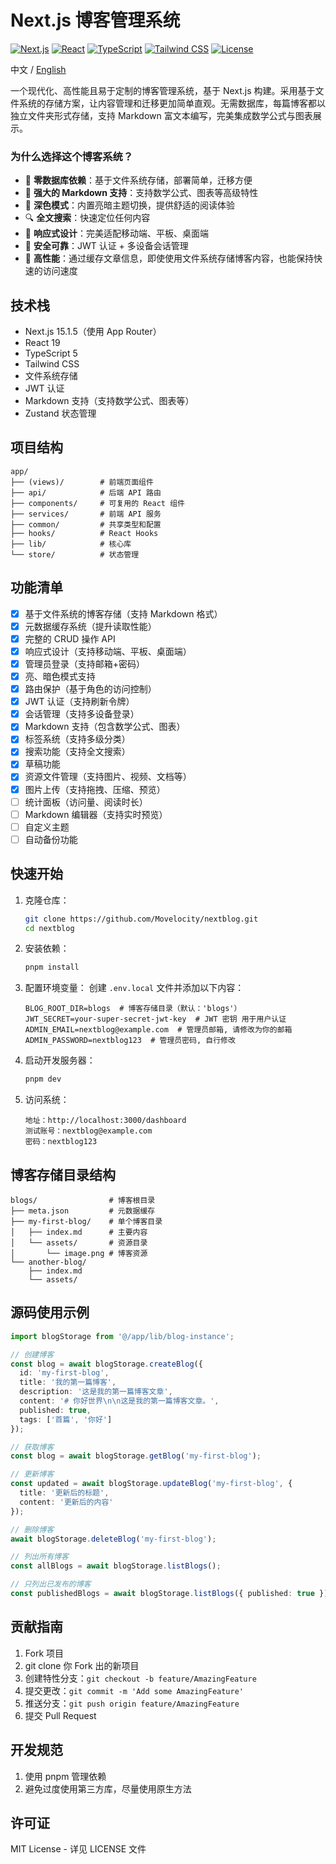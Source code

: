 # Next.js 博客管理系统

[![Next.js](https://img.shields.io/badge/Next.js-15.1.5-black?logo=next.js)](https://nextjs.org/)
[![React](https://img.shields.io/badge/React-19-blue?logo=react)](https://reactjs.org/)
[![TypeScript](https://img.shields.io/badge/TypeScript-5-blue?logo=typescript)](https://www.typescriptlang.org/)
[![Tailwind CSS](https://img.shields.io/badge/Tailwind_CSS-3-38B2AC?logo=tailwind-css)](https://tailwindcss.com/)
[![License](https://img.shields.io/badge/License-MIT-yellow.svg)](LICENSE)

中文 / [English](./README.en.md)

一个现代化、高性能且易于定制的博客管理系统，基于 Next.js 构建。采用基于文件系统的存储方案，让内容管理和迁移更加简单直观。无需数据库，每篇博客都以独立文件夹形式存储，支持 Markdown 富文本编写，完美集成数学公式与图表展示。

### 为什么选择这个博客系统？

- 🚀 **零数据库依赖**：基于文件系统存储，部署简单，迁移方便
- 📝 **强大的 Markdown 支持**：支持数学公式、图表等高级特性
- 🎨 **深色模式**：内置亮暗主题切换，提供舒适的阅读体验
- 🔍 **全文搜索**：快速定位任何内容
- 📱 **响应式设计**：完美适配移动端、平板、桌面端
- 🔐 **安全可靠**：JWT 认证 + 多设备会话管理
- 🎯 **高性能**：通过缓存文章信息，即使使用文件系统存储博客内容，也能保持快速的访问速度

## 技术栈

- Next.js 15.1.5（使用 App Router）
- React 19
- TypeScript 5
- Tailwind CSS
- 文件系统存储
- JWT 认证
- Markdown 支持（支持数学公式、图表等）
- Zustand 状态管理

## 项目结构

```
app/
├── (views)/        # 前端页面组件
├── api/            # 后端 API 路由
├── components/     # 可复用的 React 组件
├── services/       # 前端 API 服务
├── common/         # 共享类型和配置
├── hooks/          # React Hooks
├── lib/            # 核心库
└── store/          # 状态管理
```

## 功能清单
- [x] 基于文件系统的博客存储（支持 Markdown 格式）
- [x] 元数据缓存系统（提升读取性能）
- [x] 完整的 CRUD 操作 API
- [x] 响应式设计（支持移动端、平板、桌面端）
- [x] 管理员登录（支持邮箱+密码）
- [x] 亮、暗色模式支持
- [x] 路由保护（基于角色的访问控制）
- [x] JWT 认证（支持刷新令牌）
- [x] 会话管理（支持多设备登录）
- [x] Markdown 支持（包含数学公式、图表）
- [x] 标签系统（支持多级分类）
- [x] 搜索功能（支持全文搜索）
- [x] 草稿功能
- [x] 资源文件管理（支持图片、视频、文档等）
- [x] 图片上传（支持拖拽、压缩、预览）
- [ ] 统计面板（访问量、阅读时长）
- [ ] Markdown 编辑器（支持实时预览）
- [ ] 自定义主题
- [ ] 自动备份功能

## 快速开始

1. 克隆仓库：
   ```bash
   git clone https://github.com/Movelocity/nextblog.git
   cd nextblog
   ```

2. 安装依赖：
   ```bash
   pnpm install
   ```

3. 配置环境变量：
  创建 `.env.local` 文件并添加以下内容：
   ```env
   BLOG_ROOT_DIR=blogs  # 博客存储目录（默认：'blogs'）
   JWT_SECRET=your-super-secret-jwt-key  # JWT 密钥 用于用户认证
   ADMIN_EMAIL=nextblog@example.com  # 管理员邮箱, 请修改为你的邮箱
   ADMIN_PASSWORD=nextblog123  # 管理员密码, 自行修改
   ```

4. 启动开发服务器：
   ```bash
   pnpm dev
   ```

5. 访问系统：
   ```
   地址：http://localhost:3000/dashboard
   测试账号：nextblog@example.com
   密码：nextblog123
   ```

## 博客存储目录结构
```
blogs/                # 博客根目录
├── meta.json         # 元数据缓存
├── my-first-blog/    # 单个博客目录
│   ├── index.md      # 主要内容
│   └── assets/       # 资源目录
│       └── image.png # 博客资源
└── another-blog/
    ├── index.md
    └── assets/
```

## 源码使用示例

```typescript
import blogStorage from '@/app/lib/blog-instance';

// 创建博客
const blog = await blogStorage.createBlog({
  id: 'my-first-blog',
  title: '我的第一篇博客',
  description: '这是我的第一篇博客文章',
  content: '# 你好世界\n\n这是我的第一篇博客文章。',
  published: true,
  tags: ['首篇', '你好']
});

// 获取博客
const blog = await blogStorage.getBlog('my-first-blog');

// 更新博客
const updated = await blogStorage.updateBlog('my-first-blog', {
  title: '更新后的标题',
  content: '更新后的内容'
});

// 删除博客
await blogStorage.deleteBlog('my-first-blog');

// 列出所有博客
const allBlogs = await blogStorage.listBlogs();

// 只列出已发布的博客
const publishedBlogs = await blogStorage.listBlogs({ published: true });
```

## 贡献指南

1. Fork 项目
2. git clone 你 Fork 出的新项目
3. 创建特性分支：`git checkout -b feature/AmazingFeature`
4. 提交更改：`git commit -m 'Add some AmazingFeature'`
5. 推送分支：`git push origin feature/AmazingFeature`
6. 提交 Pull Request

## 开发规范
1. 使用 pnpm 管理依赖
2. 避免过度使用第三方库，尽量使用原生方法

## 许可证

MIT License - 详见 LICENSE 文件

